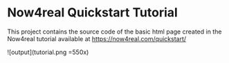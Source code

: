 # Now4real Quickstart Tutorial

This project contains the source code of the basic html page created in the Now4real tutorial available at https://now4real.com/quickstart/

![output](tutorial.png =550x)

